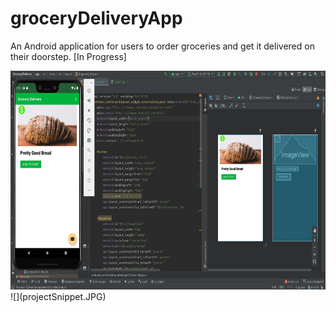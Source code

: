 # groceryDeliveryApp
An Android application for users to order groceries and get it delivered on their doorstep. [In Progress]

<img src="projectSnippet.JPG" width="700" height="350">
![](projectSnippet.JPG)
